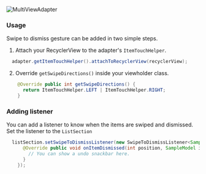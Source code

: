 ![MultiViewAdapter](https://raw.githubusercontent.com/DevAhamed/MultiViewAdapter/1.x/images/swipe-to-dismiss.gif)

### Usage

Swipe to dismiss gesture can be added in two simple steps.

1. Attach your RecyclerView to the adapter's ``ItemTouchHelper``.

```java
  adapter.getItemTouchHelper().attachToRecyclerView(recyclerView);
```

2. Override ``getSwipeDirections()`` inside your viewholder class.

```java
    @Override public int getSwipeDirections() {
      return ItemTouchHelper.LEFT | ItemTouchHelper.RIGHT;
    }
```

### Adding listener

You can add a listener to know when the items are swiped and dismissed. Set the listener to the ``ListSection``

```java
  listSection.setSwipeToDismissListener(new SwipeToDismissListener<SampleModel>() {
      @Override public void onItemDismissed(int position, SampleModel item) {
        // You can show a undo snackbar here.
      }
    });
```